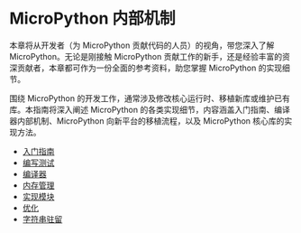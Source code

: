 # MicroPython 内部机制

本章将从开发者（为 MicroPython 贡献代码的人员）的视角，带您深入了解 MicroPython。无论是刚接触 MicroPython 贡献工作的新手，还是经验丰富的资深贡献者，本章都可作为一份全面的参考资料，助您掌握 MicroPython 的实现细节。

围绕 MicroPython 的开发工作，通常涉及修改核心运行时、移植新库或维护已有库。本指南将深入阐述 MicroPython 的各类实现细节，内容涵盖入门指南、编译器内部机制、MicroPython 向新平台的移植流程，以及 MicroPython 核心库的实现方法。

- [入门指南](入门指南/readme.md)
- [编写测试](编写测试/readme.md)
- [编译器](编译器/readme.md)
- [内存管理](内存管理/readme.md)
- [实现模块](实现模块/readme.md)
- [优化](优化/readme.md)
- [字符串驻留](字符串驻留/readme.md)